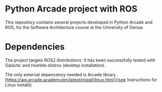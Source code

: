 # Python Arcade project with ROS
This repository contains several projects developed in Python Arcade and ROS, for the Software Architecture course at the University of Genoa.

# Dependencies
The project targets ROS2 distributions. It has been successfully tested with Galactic and Humble distros (desktop installation).

The only external depencency needed is Arcade library [https://api.arcade.academy/en/latest/install/linux.html]((see Instructions for Linux install))
